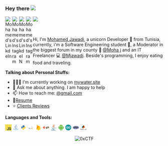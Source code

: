 ### Hey there <img src="https://media.giphy.com/media/hvRJCLFzcasrR4ia7z/giphy.gif" width="25px">

<a href="https://www.linkedin.com/in/mohamed-jawadi">
  <img align="left" alt="Mohamed's LinkdeIn" width="22px" src="https://cdn.jsdelivr.net/npm/simple-icons@v3/icons/linkedin.svg" />
</a>
<a href="https://www.freelancer.com/u/Mjawadi)">
  <img align="left" alt="Mohamed's Instagram" width="22px" src="https://cdn.jsdelivr.net/npm/simple-icons@v3/icons/freelancer.svg" />
</a>
<a href="https://facebook.com/0xmohamed">
  <img align="left" alt="Mohamed's LinkdeIN" width="22px" src="https://cdn.jsdelivr.net/npm/simple-icons@v3/icons/facebook.svg" />
</a>
<a href="https://www.instagram.com/mohagraphie/">
  <img align="left" alt="Mohamed's Instagram" width="22px" src="https://cdn.jsdelivr.net/npm/simple-icons@v3/icons/instagram.svg" />
</a>


![](https://visitor-badge.glitch.me/badge?page_id=0xctf)

<br />

Hi, I'm [Mohamed Jawadi](https://0xmohamed.tn), a unicorn Developer 🚀 from Tunisia, currently, i'm a Software Engineering student 🎒, a Moderator in the biggest forum in my county 👀 [@Moha j](https://www.tunisia-sat.com/forums/members/322693/) and an IT Freelancer 💻 [@Mjawadi](https://www.freelancer.com/u/Mjawadi). Beside's programming, I enjoy eating food and traveling.

  
**Talking about Personal Stuffs:**

- 👨🏽‍💻 I’m currently working on [mywater.site](https://mywater.site)
- 💬 Ask me about anything. I am happy to help
- 📫 How to reach me: [@gmail.com](mailto:mohamedjawedi93@gmail.com)
- 📝[Resume](https://drive.google.com/file/d/1qPewrEuvya1KJLYATz_fkLNKA6LQZMev/view?usp=sharing)
- ⭐ [Clients Reviews](https://drive.google.com/file/d/1yHAVoFn0V8DqCTTHsr6Kf3JROW_nrgK8/view?usp=sharing)

**Languages and Tools:**  

<code><img height="20" src="https://raw.githubusercontent.com/github/explore/80688e429a7d4ef2fca1e82350fe8e3517d3494d/topics/javascript/javascript.png"></code>
<code><img height="20" src="https://raw.githubusercontent.com/github/explore/80688e429a7d4ef2fca1e82350fe8e3517d3494d/topics/c/c.png"></code>
<code><img height="20" src="https://raw.githubusercontent.com/github/explore/80688e429a7d4ef2fca1e82350fe8e3517d3494d/topics/python/python.png"></code>
<code><img height="20" src="https://raw.githubusercontent.com/github/explore/80688e429a7d4ef2fca1e82350fe8e3517d3494d/topics/mysql/mysql.png"></code>
<code><img height="20" src="https://raw.githubusercontent.com/github/explore/80688e429a7d4ef2fca1e82350fe8e3517d3494d/topics/firebase/firebase.png"></code>
<code><img height="20" src="https://raw.githubusercontent.com/github/explore/80688e429a7d4ef2fca1e82350fe8e3517d3494d/topics/git/git.png"></code>
<code><img height="20" src="https://raw.githubusercontent.com/github/explore/80688e429a7d4ef2fca1e82350fe8e3517d3494d/topics/java/java.png"></code>
<code><img height="20" src="https://raw.githubusercontent.com/github/explore/80688e429a7d4ef2fca1e82350fe8e3517d3494d/topics/android/android.png"></code>
<code><img height="20" src="https://raw.githubusercontent.com/github/explore/80688e429a7d4ef2fca1e82350fe8e3517d3494d/topics/arduino/arduino.png"></code>
<code><img height="20" src="https://raw.githubusercontent.com/github/explore/80688e429a7d4ef2fca1e82350fe8e3517d3494d/topics/php/php.png"></code>
<code><img height="20" src="https://raw.githubusercontent.com/github/explore/80688e429a7d4ef2fca1e82350fe8e3517d3494d/topics/matlab/matlab.png"></code>



<p align="center"> <img src="https://github-readme-stats.vercel.app/api?username=0xCTF&show_icons=true&theme=gotham" alt="0xCTF" />


